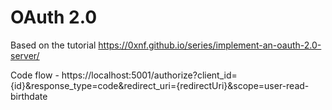 # OAuth 2.0

Based on the tutorial https://0xnf.github.io/series/implement-an-oauth-2.0-server/

Code flow -
https://localhost:5001/authorize?client_id={id}&response_type=code&redirect_uri={redirectUri}&scope=user-read-birthdate
